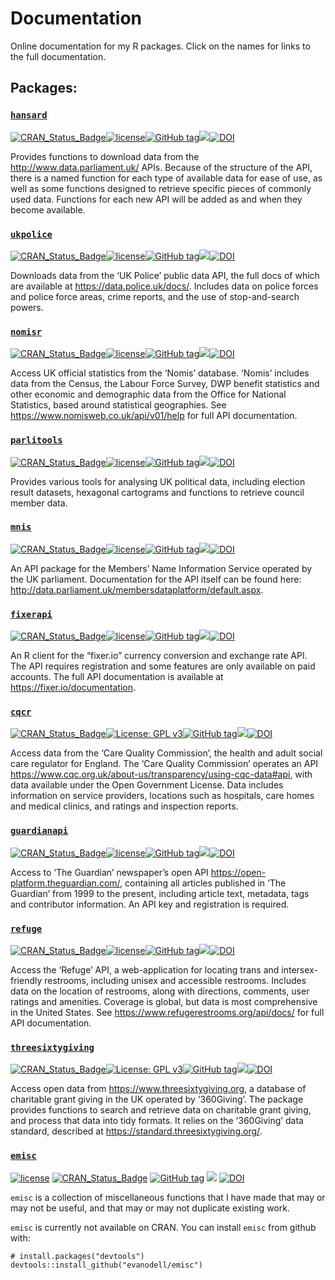 
# Documentation

Online documentation for my R packages. Click on the names for links to
the full documentation.

## Packages:

### [`hansard`](https://docs.evanodell.com/hansard)

[![CRAN\_Status\_Badge](https://www.r-pkg.org/badges/version/hansard)](https://cran.r-project.org/package=hansard)[![license](https://img.shields.io/github/license/mashape/apistatus.svg)](https://github.com/EvanOdell/hansard/blob/master/LICENSE.md)[![GitHub
tag](https://img.shields.io/github/tag/evanodell/hansard.svg)](https://github.com/evanodell/hansard)[![](https://cranlogs.r-pkg.org/badges/grand-total/hansard)](https://cran.r-project.org/package=hansard)[![DOI](https://zenodo.org/badge/DOI/10.5281/zenodo.591264.svg)](https://doi.org/10.5281/zenodo.591264)

Provides functions to download data from the
<http://www.data.parliament.uk/> APIs. Because of the structure of the
API, there is a named function for each type of available data for ease
of use, as well as some functions designed to retrieve specific pieces
of commonly used data. Functions for each new API will be added as and
when they become available.

### [`ukpolice`](https://docs.evanodell.com/ukpolice)

[![CRAN\_Status\_Badge](https://www.r-pkg.org/badges/version/ukpolice)](https://cran.r-project.org/package=ukpolice)[![license](https://img.shields.io/github/license/mashape/apistatus.svg)](https://github.com/EvanOdell/ukpolice/blob/master/LICENSE.md)[![GitHub
tag](https://img.shields.io/github/tag/evanodell/ukpolice.svg)](https://github.com/evanodell/ukpolice)[![](https://cranlogs.r-pkg.org/badges/grand-total/ukpolice)](https://cran.r-project.org/package=ukpolice)[![DOI](https://zenodo.org/badge/DOI/10.5281/zenodo.2619537.svg)](https://doi.org/10.5281/zenodo.2619537)

Downloads data from the ‘UK Police’ public data API, the full docs of
which are available at <https://data.police.uk/docs/>. Includes data on
police forces and police force areas, crime reports, and the use of
stop-and-search powers.

### [`nomisr`](https://docs.evanodell.com/nomisr)

[![CRAN\_Status\_Badge](https://www.r-pkg.org/badges/version/nomisr)](https://cran.r-project.org/package=nomisr)[![license](https://img.shields.io/github/license/mashape/apistatus.svg)](https://github.com/EvanOdell/nomisr/blob/master/LICENSE.md)[![GitHub
tag](https://img.shields.io/github/tag/evanodell/nomisr.svg)](https://github.com/evanodell/nomisr)[![](https://cranlogs.r-pkg.org/badges/grand-total/nomisr)](https://cran.r-project.org/package=nomisr)[![DOI](https://zenodo.org/badge/DOI/10.21105/joss.00859.svg)](https://doi.org/10.21105/joss.00859)

Access UK official statistics from the ‘Nomis’ database. ‘Nomis’
includes data from the Census, the Labour Force Survey, DWP benefit
statistics and other economic and demographic data from the Office for
National Statistics, based around statistical geographies. See
<https://www.nomisweb.co.uk/api/v01/help> for full API documentation.

### [`parlitools`](https://docs.evanodell.com/parlitools)

[![CRAN\_Status\_Badge](https://www.r-pkg.org/badges/version/parlitools)](https://cran.r-project.org/package=parlitools)[![license](https://img.shields.io/github/license/mashape/apistatus.svg)](https://github.com/EvanOdell/parlitools/blob/master/LICENSE.md)[![GitHub
tag](https://img.shields.io/github/tag/evanodell/parlitools.svg)](https://github.com/evanodell/parlitools)[![](https://cranlogs.r-pkg.org/badges/grand-total/parlitools)](https://cran.r-project.org/package=parlitools)[![DOI](https://zenodo.org/badge/DOI/10.5281/zenodo.591586.svg)](https://doi.org/10.5281/zenodo.591586)

Provides various tools for analysing UK political data, including
election result datasets, hexagonal cartograms and functions to retrieve
council member data.

### [`mnis`](https://docs.evanodell.com/mnis)

[![CRAN\_Status\_Badge](https://www.r-pkg.org/badges/version/mnis)](https://cran.r-project.org/package=mnis)[![license](https://img.shields.io/github/license/mashape/apistatus.svg)](https://github.com/EvanOdell/mnis/blob/master/LICENSE.md)[![GitHub
tag](https://img.shields.io/github/tag/evanodell/mnis.svg)](https://github.com/evanodell/mnis)[![](https://cranlogs.r-pkg.org/badges/grand-total/mnis)](https://cran.r-project.org/package=mnis)[![DOI](https://zenodo.org/badge/DOI/10.5281/zenodo.591287.svg)](https://doi.org/10.5281/zenodo.591287)

An API package for the Members’ Name Information Service operated by the
UK parliament. Documentation for the API itself can be found here:
<http://data.parliament.uk/membersdataplatform/default.aspx>.

### [`fixerapi`](https://docs.evanodell.com/fixerapi)

[![CRAN\_Status\_Badge](https://www.r-pkg.org/badges/version/fixerapi)](https://cran.r-project.org/package=fixerapi)[![license](https://img.shields.io/github/license/mashape/apistatus.svg)](https://github.com/EvanOdell/fixerapi/blob/master/LICENSE.md)[![GitHub
tag](https://img.shields.io/github/tag/evanodell/fixerapi.svg)](https://github.com/evanodell/fixerapi)[![](https://cranlogs.r-pkg.org/badges/grand-total/fixerapi)](https://cran.r-project.org/package=fixerapi)[![DOI](https://zenodo.org/badge/DOI/.svg)](https://doi.org/)

An R client for the “fixer.io” currency conversion and exchange rate
API. The API requires registration and some features are only available
on paid accounts. The full API documentation is available at
<https://fixer.io/documentation>.

### [`cqcr`](https://docs.evanodell.com/cqcr)

[![CRAN\_Status\_Badge](https://www.r-pkg.org/badges/version/cqcr)](https://cran.r-project.org/package=cqcr)[![License:
GPL
v3](https://img.shields.io/badge/License-GPLv3-blue.svg)](https://www.gnu.org/licenses/gpl-3.0)[![GitHub
tag](https://img.shields.io/github/tag/evanodell/cqcr.svg)](https://github.com/evanodell/cqcr)[![](https://cranlogs.r-pkg.org/badges/grand-total/cqcr)](https://cran.r-project.org/package=cqcr)[![DOI](https://zenodo.org/badge/DOI/10.5281/zenodo.3452020.svg)](https://doi.org/10.5281/zenodo.3452020)

Access data from the ‘Care Quality Commission’, the health and adult
social care regulator for England. The ‘Care Quality Commission’
operates an API
<https://www.cqc.org.uk/about-us/transparency/using-cqc-data#api>, with
data available under the Open Government License. Data includes
information on service providers, locations such as hospitals, care
homes and medical clinics, and ratings and inspection reports.

### [`guardianapi`](https://docs.evanodell.com/guardianapi)

[![CRAN\_Status\_Badge](https://www.r-pkg.org/badges/version/guardianapi)](https://cran.r-project.org/package=guardianapi)[![license](https://img.shields.io/github/license/mashape/apistatus.svg)](https://github.com/EvanOdell/guardianapi/blob/master/LICENSE.md)[![GitHub
tag](https://img.shields.io/github/tag/evanodell/guardianapi.svg)](https://github.com/evanodell/guardianapi)[![](https://cranlogs.r-pkg.org/badges/grand-total/guardianapi)](https://cran.r-project.org/package=guardianapi)[![DOI](https://zenodo.org/badge/DOI/10.5281/zenodo.2551001.svg)](https://doi.org/10.5281/zenodo.2551001)

Access to ‘The Guardian’ newspaper’s open API
<https://open-platform.theguardian.com/>, containing all articles
published in ‘The Guardian’ from 1999 to the present, including article
text, metadata, tags and contributor information. An API key and
registration is required.

### [`refuge`](https://docs.evanodell.com/refuge)

[![CRAN\_Status\_Badge](https://www.r-pkg.org/badges/version/refuge)](https://cran.r-project.org/package=refuge)[![license](https://img.shields.io/github/license/mashape/apistatus.svg)](https://github.com/EvanOdell/refuge/blob/master/LICENSE.md)[![GitHub
tag](https://img.shields.io/github/tag/evanodell/refuge.svg)](https://github.com/evanodell/refuge)[![](https://cranlogs.r-pkg.org/badges/grand-total/refuge)](https://cran.r-project.org/package=refuge)[![DOI](https://zenodo.org/badge/DOI/10.5281/zenodo.1219900.svg)](https://doi.org/10.5281/zenodo.1219900)

Access the ‘Refuge’ API, a web-application for locating trans and
intersex-friendly restrooms, including unisex and accessible restrooms.
Includes data on the location of restrooms, along with directions,
comments, user ratings and amenities. Coverage is global, but data is
most comprehensive in the United States. See
<https://www.refugerestrooms.org/api/docs/> for full API documentation.

### [`threesixtygiving`](https://docs.evanodell.com/threesixtygiving)

[![CRAN\_Status\_Badge](https://www.r-pkg.org/badges/version/threesixtygiving)](https://cran.r-project.org/package=threesixtygiving)[![License:
GPL
v3](https://img.shields.io/badge/License-GPLv3-blue.svg)](https://www.gnu.org/licenses/gpl-3.0)[![GitHub
tag](https://img.shields.io/github/tag/evanodell/threesixtygiving.svg)](https://github.com/evanodell/threesixtygiving)[![](https://cranlogs.r-pkg.org/badges/grand-total/threesixtygiving)](https://cran.r-project.org/package=threesixtygiving)[![DOI](https://zenodo.org/badge/DOI/10.5281/zenodo.3474128.svg)](https://doi.org/10.5281/zenodo.3474128)

Access open data from <https://www.threesixtygiving.org>, a database of
charitable grant giving in the UK operated by ‘360Giving’. The package
provides functions to search and retrieve data on charitable grant
giving, and process that data into tidy formats. It relies on the
‘360Giving’ data standard, described at
<https://standard.threesixtygiving.org/>.

### [`emisc`](https://docs.evanodell.com/emisc)

[![license](https://img.shields.io/github/license/mashape/apistatus.svg)](https://github.com/EvanOdell/emisc/blob/master/LICENSE)
[![CRAN\_Status\_Badge](https://www.r-pkg.org/badges/version/emisc)](https://cran.r-project.org/package=emisc)
[![GitHub
tag](https://img.shields.io/github/tag/evanodell/emisc.svg)](https://github.com/evanodell/emisc)
[![](https://cranlogs.r-pkg.org/badges/grand-total/emisc)](https://dgrtwo.shinyapps.io/cranview/)
[![DOI](https://zenodo.org/badge/96876145.svg)](https://zenodo.org/badge/latestdoi/96876145)

`emisc` is a collection of miscellaneous functions that I have made that
may or may not be useful, and that may or may not duplicate existing
work.

`emisc` is currently not available on CRAN. You can install `emisc` from
github with:

    # install.packages("devtools")
    devtools::install_github("evanodell/emisc")
